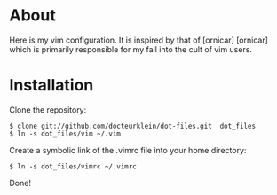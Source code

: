 About 
=====

Here is my vim configuration. It is inspired by that of [ornicar] [ornicar]
which is primarily responsible for my fall into the cult of vim users.

Installation 
============

Clone the repository:

    $ clone git://github.com/docteurklein/dot-files.git  dot_files
    $ ln -s dot_files/vim ~/.vim

Create a symbolic link of the .vimrc file into your home directory:

    $ ln -s dot_files/vimrc ~/.vimrc

Done!

